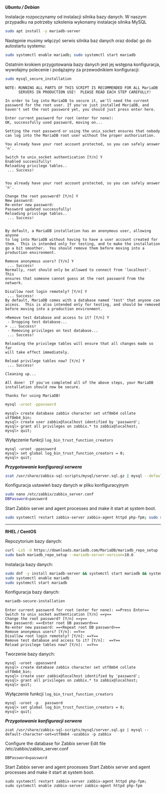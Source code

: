 ***Ubuntu / Debian*** 

Instalacje rozpoczynamy od instalacji silnika bazy danych. W naszym przypadku na potrzeby szkolenia wykonamy instalacje silnika MySQL
```bash
sudo apt install -y mariadb-server
```

Następnie musimy włączyć serwis silnika baz danych oraz dodać go do autostartu systemu:
```bash
sudo systemctl enable mariadb; sudo systemctl start mariadb
```

Ostatnim krokiem przygotowania bazy danych jest jej wstępna konfiguracja, wywołajmy polecenie i podążajmy za przewodnikiem konfiguracji:
```bash
sudo mysql_secure_installation
```

```
NOTE: RUNNING ALL PARTS OF THIS SCRIPT IS RECOMMENDED FOR ALL MariaDB
      SERVERS IN PRODUCTION USE!  PLEASE READ EACH STEP CAREFULLY!

In order to log into MariaDB to secure it, we'll need the current
password for the root user. If you've just installed MariaDB, and
haven't set the root password yet, you should just press enter here.

Enter current password for root (enter for none):
OK, successfully used password, moving on...

Setting the root password or using the unix_socket ensures that nobody
can log into the MariaDB root user without the proper authorisation.

You already have your root account protected, so you can safely answer 'n'.

Switch to unix_socket authentication [Y/n] Y
Enabled successfully!
Reloading privilege tables..
 ... Success!


You already have your root account protected, so you can safely answer 'n'.

Change the root password? [Y/n] Y
New password:
Re-enter new password:
Password updated successfully!
Reloading privilege tables..
 ... Success!


By default, a MariaDB installation has an anonymous user, allowing anyone
to log into MariaDB without having to have a user account created for
them.  This is intended only for testing, and to make the installation
go a bit smoother.  You should remove them before moving into a
production environment.

Remove anonymous users? [Y/n] Y
 ... Success!
Normally, root should only be allowed to connect from 'localhost'.  This
ensures that someone cannot guess at the root password from the network.

Disallow root login remotely? [Y/n] Y
 ... Success!
By default, MariaDB comes with a database named 'test' that anyone can
access.  This is also intended only for testing, and should be removed
before moving into a production environment.

>Remove test database and access to it? [Y/n] Y
 - Dropping test database...
> ... Success!
 - Removing privileges on test database...
 ... Success!

Reloading the privilege tables will ensure that all changes made so far
will take effect immediately.

Reload privilege tables now? [Y/n] Y
 ... Success!

Cleaning up...

All done!  If you've completed all of the above steps, your MariaDB
installation should now be secure.

Thanks for using MariaDB!
```

```bash
mysql -uroot -ppassword
```

```mysql   
mysql> create database zabbix character set utf8mb4 collate utf8mb4_bin;   
mysql> create user zabbix@localhost identified by 'password';   
mysql> grant all privileges on zabbix.* to zabbix@localhost;     
mysql> quit;
```


Wyłączenie funkcji `log_bin_trust_function_creators`
```mysql
mysql -uroot -ppassword
mysql> set global log_bin_trust_function_creators = 0;
mysql> quit;
```

***Przygotowanie konfiguracji serwera*** 
```bash
zcat /usr/share/zabbix-sql-scripts/mysql/server.sql.gz | mysql --default-character-set=utf8mb4 -uzabbix -p zabbix
```

Konfiguracja ustawień bazy danych w pliku konfiguracyjnym
```bash
sudo nano /etc/zabbix/zabbix_server.conf
DBPassword=password
```

Start Zabbix server and agent processes and make it start at system boot.
```bash
sudo systemctl restart zabbix-server zabbix-agent httpd php-fpm; sudo systemctl enable zabbix-server zabbix-agent httpd php-fpm
```



___
**RHEL / CentOS**

Repozytorium bazy danych:
```bash
curl -LsS -O https://downloads.mariadb.com/MariaDB/mariadb_repo_setup
sudo bash mariadb_repo_setup --mariadb-server-version=10.6
```

Instalacja bazy danych:
```bash
sudo dnf -y install mariadb-server && systemctl start mariadb && systemctl enable mariadb
sudo systemctl enable mariadb
sudo systemctl start mariadb
```

Konfiguracja bazy danych:
```bash
mariadb-secure-installation
```

```
Enter current password for root (enter for none): ==Press Enter==
Switch to unix_socket authentication [Y/n] ==y==
Change the root password? [Y/n] ==y==
New password: ==<Enter root DB password>==
Re-enter new password: ==<Repeat root DB password>==
Remove anonymous users? [Y/n]: ==Y==
Disallow root login remotely? [Y/n]: ==Y==
Remove test database and access to it? [Y/n]:  ==Y==
Reload privilege tables now? [Y/n]:  ==Y==
```

Tworzenie bazy danych:
```mysql
mysql -uroot -ppassword   
mysql> create database zabbix character set utf8mb4 collate utf8mb4_bin;   
mysql> create user zabbix@localhost identified by 'password';   
mysql> grant all privileges on zabbix.* to zabbix@localhost;     
mysql> quit;
```

Wyłączenie funkcji `log_bin_trust_function_creators`
```
mysql -uroot -p   password   
mysql> set global log_bin_trust_function_creators = 0;   
mysql> quit;
```


***Przygotowanie konfiguracji serwera*** 
```
zcat /usr/share/zabbix-sql-scripts/mysql/server.sql.gz | mysql --default-character-set=utf8mb4 -uzabbix -p zabbix
```

Configure the database for Zabbix server
Edit file /etc/zabbix/zabbix_server.conf
```
DBPassword=password
```

Start Zabbix server and agent processes
Start Zabbix server and agent processes and make it start at system boot.
```
sudo systemctl restart zabbix-server zabbix-agent httpd php-fpm;
sudo systemctl enable zabbix-server zabbix-agent httpd php-fpm
```


